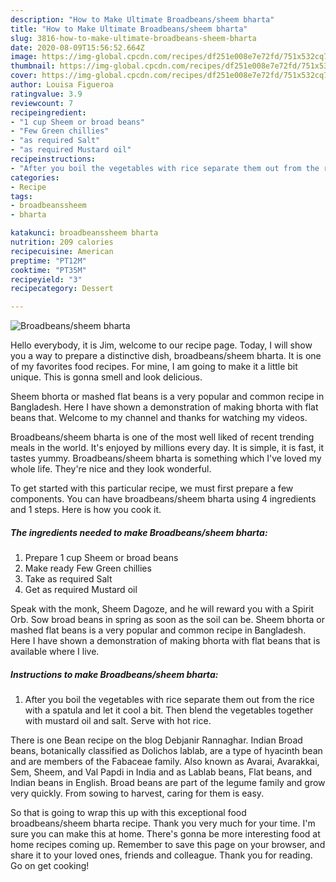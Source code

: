```yaml
---
description: "How to Make Ultimate Broadbeans/sheem bharta"
title: "How to Make Ultimate Broadbeans/sheem bharta"
slug: 3816-how-to-make-ultimate-broadbeans-sheem-bharta
date: 2020-08-09T15:56:52.664Z
image: https://img-global.cpcdn.com/recipes/df251e008e7e72fd/751x532cq70/broadbeanssheem-bharta-recipe-main-photo.jpg
thumbnail: https://img-global.cpcdn.com/recipes/df251e008e7e72fd/751x532cq70/broadbeanssheem-bharta-recipe-main-photo.jpg
cover: https://img-global.cpcdn.com/recipes/df251e008e7e72fd/751x532cq70/broadbeanssheem-bharta-recipe-main-photo.jpg
author: Louisa Figueroa
ratingvalue: 3.9
reviewcount: 7
recipeingredient:
- "1 cup Sheem or broad beans"
- "Few Green chillies"
- "as required Salt"
- "as required Mustard oil"
recipeinstructions:
- "After you boil the vegetables with rice separate them out from the rice with a spatula and let it cool a bit. Then blend the vegetables together with mustard oil and salt. Serve with hot rice."
categories:
- Recipe
tags:
- broadbeanssheem
- bharta

katakunci: broadbeanssheem bharta 
nutrition: 209 calories
recipecuisine: American
preptime: "PT12M"
cooktime: "PT35M"
recipeyield: "3"
recipecategory: Dessert

---
```



![Broadbeans/sheem bharta](https://img-global.cpcdn.com/recipes/df251e008e7e72fd/751x532cq70/broadbeanssheem-bharta-recipe-main-photo.jpg)

Hello everybody, it is Jim, welcome to our recipe page. Today, I will show you a way to prepare a distinctive dish, broadbeans/sheem bharta. It is one of my favorites food recipes. For mine, I am going to make it a little bit unique. This is gonna smell and look delicious.

Sheem bhorta or mashed flat beans is a very popular and common recipe in Bangladesh. Here I have shown a demonstration of making bhorta with flat beans that. Welcome to my channel and thanks for watching my videos.

Broadbeans/sheem bharta is one of the most well liked of recent trending meals in the world. It's enjoyed by millions every day. It is simple, it is fast, it tastes yummy. Broadbeans/sheem bharta is something which I've loved my whole life. They're nice and they look wonderful.


To get started with this particular recipe, we must first prepare a few components. You can have broadbeans/sheem bharta using 4 ingredients and 1 steps. Here is how you cook it.

<!--inarticleads1-->

##### The ingredients needed to make Broadbeans/sheem bharta:

1. Prepare 1 cup Sheem or broad beans
1. Make ready Few Green chillies
1. Take as required Salt
1. Get as required Mustard oil


Speak with the monk, Sheem Dagoze, and he will reward you with a Spirit Orb. Sow broad beans in spring as soon as the soil can be. Sheem bhorta or mashed flat beans is a very popular and common recipe in Bangladesh. Here I have shown a demonstration of making bhorta with flat beans that is available where I live. 

<!--inarticleads2-->

##### Instructions to make Broadbeans/sheem bharta:

1. After you boil the vegetables with rice separate them out from the rice with a spatula and let it cool a bit. Then blend the vegetables together with mustard oil and salt. Serve with hot rice.


There is one Bean recipe on the blog Debjanir Rannaghar. Indian Broad beans, botanically classified as Dolichos lablab, are a type of hyacinth bean and are members of the Fabaceae family. Also known as Avarai, Avarakkai, Sem, Sheem, and Val Papdi in India and as Lablab beans, Flat beans, and Indian beans in English. Broad beans are part of the legume family and grow very quickly. From sowing to harvest, caring for them is easy. 

So that is going to wrap this up with this exceptional food broadbeans/sheem bharta recipe. Thank you very much for your time. I'm sure you can make this at home. There's gonna be more interesting food at home recipes coming up. Remember to save this page on your browser, and share it to your loved ones, friends and colleague. Thank you for reading. Go on get cooking!
